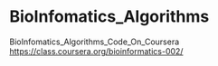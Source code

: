 BioInfomatics_Algorithms
========================

BioInfomatics_Algorithms_Code_On_Coursera https://class.coursera.org/bioinformatics-002/

